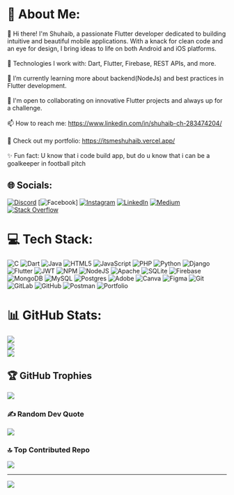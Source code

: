 # 💫 About Me:
👋 Hi there! I'm Shuhaib, a passionate Flutter developer dedicated to building intuitive and beautiful mobile applications. With a knack for clean code and an eye for design, I bring ideas to life on both Android and iOS platforms.<br><br>🔧 Technologies I work with: Dart, Flutter, Firebase, REST APIs, and more.<br><br>🌱 I’m currently learning more about backend(NodeJs) and best practices in Flutter development.<br><br>💼 I'm open to collaborating on innovative Flutter projects and always up for a challenge.<br><br>📫 How to reach me: https://www.linkedin.com/in/shuhaib-ch-283474204/<br><br>📄 Check out my portfolio: https://itsmeshuhaib.vercel.app/<br><br>✨ Fun fact: U know that i code build app, but do u know that i can be a goalkeeper in football pitch


## 🌐 Socials:
 [![Discord](https://img.shields.io/badge/Discord-%237289DA.svg?logo=discord&logoColor=white)](https://discord.gg/https://discord.gg/ZZEx3WqP) [![Facebook](https://img.shields.io/badge/Facebook-%231877F2.svg?logo=Facebook&logoColor=white)] [![Instagram](https://img.shields.io/badge/Instagram-%23E4405F.svg?logo=Instagram&logoColor=white)](https://instagram.com/shuhaib_c.h) [![LinkedIn](https://img.shields.io/badge/LinkedIn-%230077B5.svg?logo=linkedin&logoColor=white)](https://linkedin.com/in/shuhaibch) [![Medium](https://img.shields.io/badge/Medium-12100E?logo=medium&logoColor=white)](https://medium.com/@https://medium.com/@shuhaibch0596) [![Stack Overflow](https://img.shields.io/badge/-Stackoverflow-FE7A16?logo=stack-overflow&logoColor=white)](https://stackoverflow.com/users/20331759) 

# 💻 Tech Stack:
![C](https://img.shields.io/badge/c-%2300599C.svg?style=for-the-badge&logo=c&logoColor=white) ![Dart](https://img.shields.io/badge/dart-%230175C2.svg?style=for-the-badge&logo=dart&logoColor=white) ![Java](https://img.shields.io/badge/java-%23ED8B00.svg?style=for-the-badge&logo=openjdk&logoColor=white) ![HTML5](https://img.shields.io/badge/html5-%23E34F26.svg?style=for-the-badge&logo=html5&logoColor=white) ![JavaScript](https://img.shields.io/badge/javascript-%23323330.svg?style=for-the-badge&logo=javascript&logoColor=%23F7DF1E) ![PHP](https://img.shields.io/badge/php-%23777BB4.svg?style=for-the-badge&logo=php&logoColor=white) ![Python](https://img.shields.io/badge/python-3670A0?style=for-the-badge&logo=python&logoColor=ffdd54) ![Django](https://img.shields.io/badge/django-%23092E20.svg?style=for-the-badge&logo=django&logoColor=white) ![Flutter](https://img.shields.io/badge/Flutter-%2302569B.svg?style=for-the-badge&logo=Flutter&logoColor=white) ![JWT](https://img.shields.io/badge/JWT-black?style=for-the-badge&logo=JSON%20web%20tokens) ![NPM](https://img.shields.io/badge/NPM-%23CB3837.svg?style=for-the-badge&logo=npm&logoColor=white) ![NodeJS](https://img.shields.io/badge/node.js-6DA55F?style=for-the-badge&logo=node.js&logoColor=white) ![Apache](https://img.shields.io/badge/apache-%23D42029.svg?style=for-the-badge&logo=apache&logoColor=white) ![SQLite](https://img.shields.io/badge/sqlite-%2307405e.svg?style=for-the-badge&logo=sqlite&logoColor=white) ![Firebase](https://img.shields.io/badge/firebase-a08021?style=for-the-badge&logo=firebase&logoColor=ffcd34) ![MongoDB](https://img.shields.io/badge/MongoDB-%234ea94b.svg?style=for-the-badge&logo=mongodb&logoColor=white) ![MySQL](https://img.shields.io/badge/mysql-4479A1.svg?style=for-the-badge&logo=mysql&logoColor=white) ![Postgres](https://img.shields.io/badge/postgres-%23316192.svg?style=for-the-badge&logo=postgresql&logoColor=white) ![Adobe](https://img.shields.io/badge/adobe-%23FF0000.svg?style=for-the-badge&logo=adobe&logoColor=white) ![Canva](https://img.shields.io/badge/Canva-%2300C4CC.svg?style=for-the-badge&logo=Canva&logoColor=white) ![Figma](https://img.shields.io/badge/figma-%23F24E1E.svg?style=for-the-badge&logo=figma&logoColor=white) ![Git](https://img.shields.io/badge/git-%23F05033.svg?style=for-the-badge&logo=git&logoColor=white) ![GitLab](https://img.shields.io/badge/gitlab-%23181717.svg?style=for-the-badge&logo=gitlab&logoColor=white) ![GitHub](https://img.shields.io/badge/github-%23121011.svg?style=for-the-badge&logo=github&logoColor=white) ![Postman](https://img.shields.io/badge/Postman-FF6C37?style=for-the-badge&logo=postman&logoColor=white) ![Portfolio](https://img.shields.io/badge/Portfolio-%23000000.svg?style=for-the-badge&logo=firefox&logoColor=#FF7139)
# 📊 GitHub Stats:
![](https://github-readme-stats.vercel.app/api?username=Shuhaibch&theme=dark&hide_border=false&include_all_commits=true&count_private=true)<br/>
![](https://github-readme-streak-stats.herokuapp.com/?user=Shuhaibch&theme=dark&hide_border=false)<br/>
![](https://github-readme-stats.vercel.app/api/top-langs/?username=Shuhaibch&theme=dark&hide_border=false&include_all_commits=true&count_private=true&layout=compact)

## 🏆 GitHub Trophies
![](https://github-profile-trophy.vercel.app/?username=Shuhaibch&theme=radical&no-frame=false&no-bg=false&margin-w=4)

### ✍️ Random Dev Quote
![](https://quotes-github-readme.vercel.app/api?type=horizontal&theme=radical)

### 🔝 Top Contributed Repo
![](https://github-contributor-stats.vercel.app/api?username=Shuhaibch&limit=5&theme=dark&combine_all_yearly_contributions=true)

---
[![](https://visitcount.itsvg.in/api?id=Shuhaibch&icon=0&color=0)](https://visitcount.itsvg.in)

<!-- Proudly created with GPRM ( https://gprm.itsvg.in ) -->
